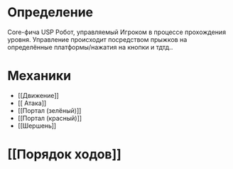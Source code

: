# Определение
Core-фича
USP
Робот, управляемый Игроком в процессе прохождения уровня. Управление происходит посредством прыжков на определённые платформы/нажатия на кнопки и тдтд.. 
# Механики
- [[Движение]]
- [[ Атака]]
- [[Портал (зелёный)]]
- [[Портал (красный)]]
- [[Шершень]]
# [[Порядок ходов]]
